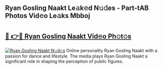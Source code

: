 ## Ryan Gosling Naakt Le𝚊k𝚎d N𝚞𝚍es - Part-tAB Photos Vid𝚎o Le𝚊ks Mbboj

# <h2><a href="http://fb7dzv.evod.top/?m=Ryan+Gosling+Naakt">🔗 👉🔴 Ryan Gosling Naakt Vid𝚎o Ph𝚘t𝚘s</a></h2>

[![Ryan Gosling Naakt N𝚞d𝚎s](https://i.imgur.com/8V9OHl7.gif)](http://fb7dzv.evod.top/?m=Ryan+Gosling+Naakt)
Online personality Ryan Gosling Naakt with a passion for dance and lifestyle. The media plays Ryan Gosling Naakt a significant role in shaping the perception of public figures. 
